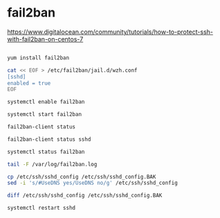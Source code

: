 # fail2ban

https://www.digitalocean.com/community/tutorials/how-to-protect-ssh-with-fail2ban-on-centos-7

```bash

yum install fail2ban

cat << EOF > /etc/fail2ban/jail.d/wzh.conf
[sshd]
enabled = true
EOF

systemctl enable fail2ban

systemctl start fail2ban

fail2ban-client status

fail2ban-client status sshd

systemctl status fail2ban

tail -F /var/log/fail2ban.log

cp /etc/ssh/sshd_config /etc/ssh/sshd_config.BAK
sed -i 's/#UseDNS yes/UseDNS no/g' /etc/ssh/sshd_config

diff /etc/ssh/sshd_config /etc/ssh/sshd_config.BAK

systemctl restart sshd

```
